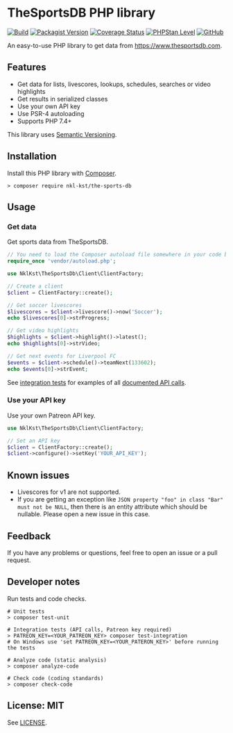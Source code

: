 # TheSportsDB PHP library

[![Build](https://github.com/nkl-kst/the-sports-db/workflows/Build/badge.svg)](https://github.com/nkl-kst/the-sports-db/actions)
[![Packagist Version](https://img.shields.io/packagist/v/nkl-kst/the-sports-db)](https://packagist.org/packages/nkl-kst/the-sports-db)
[![Coverage Status](https://coveralls.io/repos/github/nkl-kst/the-sports-db/badge.svg?branch=master)](https://coveralls.io/github/nkl-kst/the-sports-db?branch=master)
[![PHPStan Level](https://img.shields.io/badge/PHPStan-level%207-brightgreen.svg?style=flat)](https://github.com/nkl-kst/the-sports-db/actions)
[![GitHub](https://img.shields.io/github/license/nkl-kst/the-sports-db)](https://github.com/nkl-kst/the-sports-db/blob/master/LICENSE.md)

An easy-to-use PHP library to get data from https://www.thesportsdb.com.

## Features

- Get data for lists, livescores, lookups, schedules, searches or video highlights
- Get results in serialized classes
- Use your own API key
- Use PSR-4 autoloading
- Supports PHP 7.4+

This library uses [Semantic Versioning](https://semver.org).

## Installation

Install this PHP library with [Composer](https://getcomposer.org).

```shell
> composer require nkl-kst/the-sports-db
```

## Usage

### Get data

Get sports data from TheSportsDB.

```php
// You need to load the Composer autoload file somewhere in your code before
require_once 'vendor/autoload.php';

use NklKst\TheSportsDb\Client\ClientFactory;

// Create a client
$client = ClientFactory::create();

// Get soccer livescores
$livescores = $client->livescore()->now('Soccer');
echo $livescores[0]->strProgress;

// Get video highlights
$highlights = $client->highlight()->latest();
echo $highlights[0]->strVideo;

// Get next events for Liverpool FC
$events = $client->schedule()->teamNext(133602);
echo $events[0]->strEvent;
```

See [integration tests](https://github.com/nkl-kst/the-sports-db/tree/master/test/integration) for examples of all 
[documented API calls](https://www.thesportsdb.com/api.php).

### Use your API key

Use your own Patreon API key.

```php
use NklKst\TheSportsDb\Client\ClientFactory;

// Set an API key
$client = ClientFactory::create();
$client->configure()->setKey('YOUR_API_KEY');
```

## Known issues

- Livescores for v1 are not supported.
- If you are getting an exception like `JSON property "foo" in class "Bar" must not be NULL`, then there is an entity 
attribute which should be nullable. Please open a new issue in this case.

## Feedback

If you have any problems or questions, feel free to open an issue or a pull request.

## Developer notes

Run tests and code checks.

```shell
# Unit tests
> composer test-unit

# Integration tests (API calls, Patreon key required)
> PATREON_KEY=<YOUR_PATREON_KEY> composer test-integration
# On Windows use 'set PATREON_KEY=<YOUR_PATERON_KEY>' before running the tests

# Analyze code (static analysis)
> composer analyze-code

# Check code (coding standards)
> composer check-code
```

## License: MIT

See [LICENSE](LICENSE.md).
